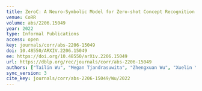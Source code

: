 ```yaml
---
title: ZeroC: A Neuro-Symbolic Model for Zero-shot Concept Recognition and Acquisition at Inference Time.
venue: CoRR
volume: abs/2206.15049
year: 2022
type: Informal Publications
access: open
key: journals/corr/abs-2206-15049
doi: 10.48550/ARXIV.2206.15049
ee: https://doi.org/10.48550/arXiv.2206.15049
url: https://dblp.org/rec/journals/corr/abs-2206-15049
authors: ["Tailin Wu", "Megan Tjandrasuwita", "Zhengxuan Wu", "Xuelin Yang", "Kevin Liu", "Rok Sosic", "Jure Leskovec"]
sync_version: 3
cite_key: journals/corr/abs-2206-15049/Wu/2022
---
```

